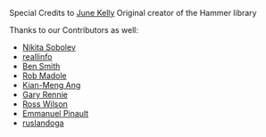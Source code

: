 Special Credits to [June Kelly](https://github.com/JuneKelly) Original creator of the Hammer library

Thanks to our Contributors as well:

- [Nikita Sobolev](https://github.com/sobolevn)
- [reallinfo](https://github.com/reallinfo)
- [Ben Smith](https://github.com/slashdotdash)
- [Rob Madole](https://github.com/robmadole)
- [Kian-Meng Ang](https://github.com/kianmeng)
- [Gary Rennie](https://github.com/Gazler)
- [Ross Wilson](https://github.com/rosswilson)
- [Emmanuel Pinault](https://github.com/epinault)
- [ruslandoga](https://github.com/ruslandoga)
